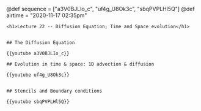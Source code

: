 @def sequence = ["a3V0BJLIo_c", "uf4g_U8Ok3c", "sbqPVPLHl5Q"]
@def airtime = "2020-11-17 02:35pm"
~~~
<h1>Lecture 22 -- Diffusion Equation; Time and Space evolution</h1>
~~~

~~~Airs on: <span class="moment">~~~{{showtime airtime}}~~~ EST</span>~~~

## The Diffusion Equation

{{youtube a3V0BJLIo_c}}

## Evolution in time & space: 1D advection & diffusion

{{youtube uf4g_U8Ok3c}}


## Stencils and Boundary conditions

{{youtube sbqPVPLHl5Q}}
